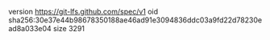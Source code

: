 version https://git-lfs.github.com/spec/v1
oid sha256:30e37e44b98678350188ae46ad91e3094836ddc03a9fd22d78230ead8a033e04
size 3291
